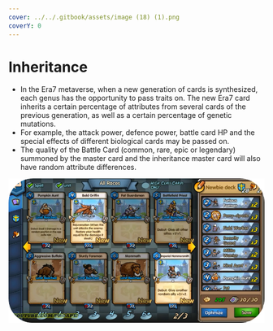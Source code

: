 ```yaml
---
cover: ../../.gitbook/assets/image (18) (1).png
coverY: 0
---
```


# Inheritance

* In the Era7 metaverse, when a new generation of cards is synthesized, each genus has the opportunity to pass traits on. The new Era7 card inherits a certain percentage of attributes from several cards of the previous generation, as well as a certain percentage of genetic mutations.&#x20;
* For example, the attack power, defence power, battle card HP and the special effects of different biological cards may be passed on.
* The quality of the Battle Card (common, rare, epic or legendary) summoned by the master card and the inheritance master card will also have random attribute differences.

![](<../../.gitbook/assets/image (24).png>)
